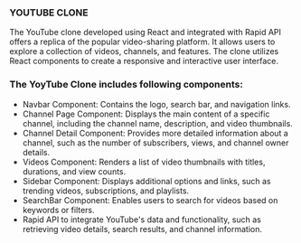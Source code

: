 ### YOUTUBE CLONE

The YouTube clone developed using React and integrated with Rapid API offers a replica of the popular video-sharing platform. It allows users to explore a  collection of videos, channels, and features. The clone utilizes React components to create a responsive and interactive user interface.


### The YoyTube Clone includes following components:

* Navbar Component: Contains the logo, search bar, and navigation links.
* Channel Page Component: Displays the main content of a specific channel, including the channel name, description, and video thumbnails.
* Channel Detail Component: Provides more detailed information about a channel, such as the number of subscribers, views, and channel owner details.
* Videos Component: Renders a list of video thumbnails with titles, durations, and view counts.
* Sidebar Component: Displays additional options and links, such as trending videos, subscriptions, and playlists.
* SearchBar Component: Enables users to search for videos based on keywords or filters.
* Rapid API to  integrate YouTube's data and functionality, such as retrieving video details, search results, and channel information.





